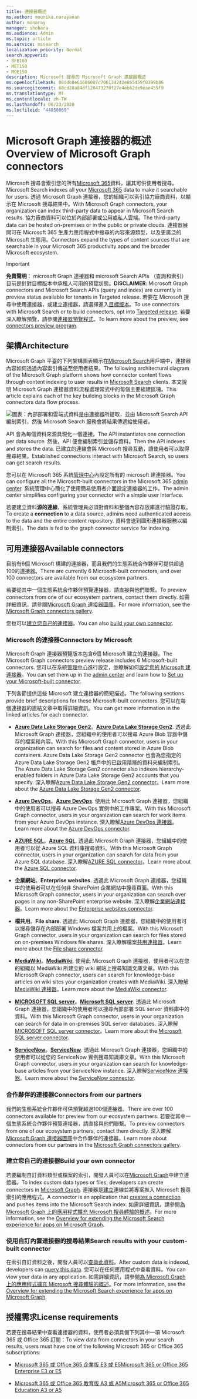 ```yaml
---
title: 連接器概述
ms.author: mounika.narayanan
author: monaray
manager: shohara
ms.audience: Admin
ms.topic: article
ms.service: mssearch
localization_priority: Normal
search.appverid:
- BFB160
- MET150
- MOE150
description: Microsoft 搜尋的 Microsoft Graph 連接器概述
ms.openlocfilehash: 08ddb8e61606007c706134242e865459f0399b86
ms.sourcegitcommit: 68cd28a84df120473270f27e4eb62de9eae455f9
ms.translationtype: MT
ms.contentlocale: zh-TW
ms.lasthandoff: 06/23/2020
ms.locfileid: "44850869"
---
```

# <a name="overview-of-microsoft-graph-connectors"></a><span data-ttu-id="10d4b-103">Microsoft Graph 連接器的概述</span><span class="sxs-lookup"><span data-stu-id="10d4b-103">Overview of Microsoft Graph connectors</span></span>

<span data-ttu-id="10d4b-104">Microsoft 搜尋會索引您的所有[Microsoft 365](https://www.microsoft.com/microsoft-365)資料，讓其可供使用者搜尋。</span><span class="sxs-lookup"><span data-stu-id="10d4b-104">Microsoft Search indexes all your [Microsoft 365](https://www.microsoft.com/microsoft-365) data to make it searchable for users.</span></span> <span data-ttu-id="10d4b-105">透過 Microsoft Graph 連接器，您的組織可以索引協力廠商資料，以顯示在 Microsoft 搜尋結果中。</span><span class="sxs-lookup"><span data-stu-id="10d4b-105">With Microsoft Graph connectors, your organization can index third-party data to appear in Microsoft Search results.</span></span> <span data-ttu-id="10d4b-106">協力廠商資料可以位於內部部署或公用或私人雲端。</span><span class="sxs-lookup"><span data-stu-id="10d4b-106">The third-party data can be hosted on-premises or in the public or private clouds.</span></span> <span data-ttu-id="10d4b-107">連接器展開可在 Microsoft 365 生產力應用程式中搜尋的內容來源類型，以及更廣泛的 Microsoft 生態用。</span><span class="sxs-lookup"><span data-stu-id="10d4b-107">Connectors expand the types of content sources that are searchable in your Microsoft 365 productivity apps and the broader Microsoft ecosystem.</span></span>

> [!IMPORTANT]
> <span data-ttu-id="10d4b-108">**免責聲明**： microsoft Graph 連接器和 microsoft Search APIs （查詢和索引）目前是針對目標版本中承租人可用的預覽狀態。</span><span class="sxs-lookup"><span data-stu-id="10d4b-108">**DISCLAIMER**: Microsoft Graph connectors and Microsoft Search APIs (query and index) are currently in preview status available for tenants in Targeted release.</span></span> <span data-ttu-id="10d4b-109">若要在 Microsoft 搜尋中使用連接器，或建立連接器，請選擇進入[目標版本](https://docs.microsoft.com/office365/admin/manage/release-options-in-office-365?view=o365-worldwide)。</span><span class="sxs-lookup"><span data-stu-id="10d4b-109">To use connectors with Microsoft Search or to build connectors, opt into [Targeted release](https://docs.microsoft.com/office365/admin/manage/release-options-in-office-365?view=o365-worldwide).</span></span> <span data-ttu-id="10d4b-110">若要深入瞭解預覽，請參閱[連接器預覽程式](connectors-preview.md)。</span><span class="sxs-lookup"><span data-stu-id="10d4b-110">To learn more about the preview, see [connectors preview program](connectors-preview.md).</span></span>

## <a name="architecture"></a><span data-ttu-id="10d4b-111">架構</span><span class="sxs-lookup"><span data-stu-id="10d4b-111">Architecture</span></span>

<span data-ttu-id="10d4b-112">Microsoft Graph 平臺的下列架構圖表顯示在[Microsoft Search](https://docs.microsoft.com/microsoftsearch/overview-microsoft-search)用戶端中，連接器內容如何透過內容索引傳送至使用者結果。</span><span class="sxs-lookup"><span data-stu-id="10d4b-112">The following architectural diagram of the Microsoft Graph platform shows how connector content flows through content indexing to user results in [Microsoft Search](https://docs.microsoft.com/microsoftsearch/overview-microsoft-search) clients.</span></span> <span data-ttu-id="10d4b-113">本文說明 Microsoft Graph 連接器資料流程處理常式中的每個主要組建區塊。</span><span class="sxs-lookup"><span data-stu-id="10d4b-113">This article explains each of the key building blocks in the Microsoft Graph connectors data flow process.</span></span>

![圖表：內部部署和雲端式資料是由連接器所提取，並由 Microsoft Search API 編制索引，然後 Microsoft Search 服務會將結果傳遞給使用者。](media/highlevel-connectors_FINAL.png)

<span data-ttu-id="10d4b-115">API 會為每個資料來源具現化一個連接。</span><span class="sxs-lookup"><span data-stu-id="10d4b-115">The API instantiates one connection per data source.</span></span> <span data-ttu-id="10d4b-116">然後，API 便會編制索引並儲存資料。</span><span class="sxs-lookup"><span data-stu-id="10d4b-116">Then the API indexes and stores the data.</span></span> <span data-ttu-id="10d4b-117">已建立的連線會與 Microsoft 搜尋互動，讓使用者可以取得搜尋結果。</span><span class="sxs-lookup"><span data-stu-id="10d4b-117">Established connections interact with Microsoft Search, so users can get search results.</span></span>

<span data-ttu-id="10d4b-118">您可以在 Microsoft 365 系統[管理中心](https://admin.microsoft.com)內設定所有的 microsoft 建連接器。</span><span class="sxs-lookup"><span data-stu-id="10d4b-118">You can configure all the Microsoft-built connectors in the Microsoft 365 [admin center](https://admin.microsoft.com).</span></span> <span data-ttu-id="10d4b-119">系統管理中心簡化了使用簡易使用者介面設定連接器的工作。</span><span class="sxs-lookup"><span data-stu-id="10d4b-119">The admin center simplifies configuring your connector with a simple user interface.</span></span>

<span data-ttu-id="10d4b-120">若要建立資料**源的連線**，系統管理員必須對資料和整個內容存放庫進行驗證存取。</span><span class="sxs-lookup"><span data-stu-id="10d4b-120">To create a **connection** to a data source, admins need authenticated access to the data and the entire content repository.</span></span> <span data-ttu-id="10d4b-121">資料會送到圖形連接器服務以編制索引。</span><span class="sxs-lookup"><span data-stu-id="10d4b-121">The data is fed to the graph connector service for indexing.</span></span>

## <a name="available-connectors"></a><span data-ttu-id="10d4b-122">可用連接器</span><span class="sxs-lookup"><span data-stu-id="10d4b-122">Available connectors</span></span>

<span data-ttu-id="10d4b-123">目前有6個 Microsoft 構建的連接器，而且我們的生態系統合作夥伴可提供超過100的連接器。</span><span class="sxs-lookup"><span data-stu-id="10d4b-123">There are currently 6 Microsoft-built connectors, and over 100 connectors are available from our ecosystem partners.</span></span>

<span data-ttu-id="10d4b-124">若要從其中一個生態系統合作夥伴預覽連接器，請直接與他們聯繫。</span><span class="sxs-lookup"><span data-stu-id="10d4b-124">To preview connectors from one of our ecosystem partners, contact them directly.</span></span> <span data-ttu-id="10d4b-125">如需詳細資訊，請參閱[Microsoft Graph 連接器圖庫](connectors-gallery.md)。</span><span class="sxs-lookup"><span data-stu-id="10d4b-125">For more information, see the [Microsoft Graph connectors gallery](connectors-gallery.md).</span></span>

<span data-ttu-id="10d4b-126">您也可以[建立您自己的連接器](https://docs.microsoft.com/graph/search-concept-overview)。</span><span class="sxs-lookup"><span data-stu-id="10d4b-126">You can also [build your own connector](https://docs.microsoft.com/graph/search-concept-overview).</span></span>

### <a name="connectors-by-microsoft"></a><span data-ttu-id="10d4b-127">Microsoft 的連接器</span><span class="sxs-lookup"><span data-stu-id="10d4b-127">Connectors by Microsoft</span></span>

<span data-ttu-id="10d4b-128">Microsoft Graph 連接器預覽版本包含6個 Microsoft 建立的連接器。</span><span class="sxs-lookup"><span data-stu-id="10d4b-128">The Microsoft Graph connectors preview release includes 6 Microsoft-built connectors.</span></span> <span data-ttu-id="10d4b-129">您可以在系統[管理中心](https://admin.microsoft.com)進行設定，並瞭解如何[設定您的 Microsoft 建連接器](configure-connector.md)。</span><span class="sxs-lookup"><span data-stu-id="10d4b-129">You can set them up in the [admin center](https://admin.microsoft.com) and learn how to [Set up your Microsoft-built connector](configure-connector.md).</span></span>

<span data-ttu-id="10d4b-130">下列各節提供這些 Microsoft 建立連接器的簡短描述。</span><span class="sxs-lookup"><span data-stu-id="10d4b-130">The following sections provide brief descriptions for these Microsoft-built connectors.</span></span> <span data-ttu-id="10d4b-131">您可以在每個連接器的連結文章中取得詳細資訊。</span><span class="sxs-lookup"><span data-stu-id="10d4b-131">You can get more information in the linked articles for each connector.</span></span>

- <span data-ttu-id="10d4b-132">**[Azure Data Lake Storage Gen2](https://docs.microsoft.com/azure/storage/blobs/data-lake-storage-introduction)**。</span><span class="sxs-lookup"><span data-stu-id="10d4b-132">**[Azure Data Lake Storage Gen2](https://docs.microsoft.com/azure/storage/blobs/data-lake-storage-introduction)**.</span></span> <span data-ttu-id="10d4b-133">透過此 Microsoft Graph 連接器，您組織中的使用者可以搜尋 Azure Blob 容器中儲存的檔案和內容。</span><span class="sxs-lookup"><span data-stu-id="10d4b-133">With this Microsoft Graph connector, users in your organization can search for files and content stored in Azure Blob containers.</span></span> <span data-ttu-id="10d4b-134">Azure Data Lake Storage Gen2 connector 也會為您指定的 Azure Data Lake Storage Gen2 帳戶中的已啟用階層的資料夾編制索引。</span><span class="sxs-lookup"><span data-stu-id="10d4b-134">The Azure Data Lake Storage Gen2 connector also indexes hierarchy-enabled folders in Azure Data Lake Storage Gen2 accounts that you specify.</span></span>
<span data-ttu-id="10d4b-135">深入瞭解[Azure Data Lake Storage Gen2 connector](azure-data-lake-connector.md)。</span><span class="sxs-lookup"><span data-stu-id="10d4b-135">Learn more about the [Azure Data Lake Storage Gen2 connector](azure-data-lake-connector.md).</span></span>

- <span data-ttu-id="10d4b-136">**[Azure DevOps](https://azure.microsoft.com/services/devops)**。</span><span class="sxs-lookup"><span data-stu-id="10d4b-136">**[Azure DevOps](https://azure.microsoft.com/services/devops)**.</span></span> <span data-ttu-id="10d4b-137">使用此 Microsoft Graph 連接器，您組織中的使用者可以搜尋 Azure DevOps 實例中的工作專案。</span><span class="sxs-lookup"><span data-stu-id="10d4b-137">With this Microsoft Graph connector, users in your organization can search for work items from your Azure DevOps instance.</span></span>
<span data-ttu-id="10d4b-138">深入瞭解[Azure DevOps 連接器](azure-devops-connector.md)。</span><span class="sxs-lookup"><span data-stu-id="10d4b-138">Learn more about the [Azure DevOps connector](azure-devops-connector.md).</span></span>

- <span data-ttu-id="10d4b-139">**[AZURE SQL](https://azure.microsoft.com/services/sql-database)**。</span><span class="sxs-lookup"><span data-stu-id="10d4b-139">**[Azure SQL](https://azure.microsoft.com/services/sql-database)**.</span></span> <span data-ttu-id="10d4b-140">透過此 Microsoft Graph 連接器，您組織中的使用者可以從 Azure SQL 資料庫搜尋資料。</span><span class="sxs-lookup"><span data-stu-id="10d4b-140">With this Microsoft Graph connector, users in your organization can search for data from your Azure SQL database.</span></span>
<span data-ttu-id="10d4b-141">深入瞭解[AZURE SQL connector](MSSQL-connector.md)。</span><span class="sxs-lookup"><span data-stu-id="10d4b-141">Learn more about the [Azure SQL connector](MSSQL-connector.md).</span></span>

- <span data-ttu-id="10d4b-142">**企業網站**。</span><span class="sxs-lookup"><span data-stu-id="10d4b-142">**Enterprise websites**.</span></span> <span data-ttu-id="10d4b-143">透過此 Microsoft Graph 連接器，您組織中的使用者可以在任何非 SharePoint 企業網站中搜尋頁面。</span><span class="sxs-lookup"><span data-stu-id="10d4b-143">With this Microsoft Graph connector, users in your organization can search over pages in any non-SharePoint enterprise website.</span></span>
<span data-ttu-id="10d4b-144">深入瞭解[企業網站連接器](enterprise-web-connector.md)。</span><span class="sxs-lookup"><span data-stu-id="10d4b-144">Learn more about the [Enterprise websites connector](enterprise-web-connector.md).</span></span>

- <span data-ttu-id="10d4b-145">**檔共用**。</span><span class="sxs-lookup"><span data-stu-id="10d4b-145">**File share**.</span></span> <span data-ttu-id="10d4b-146">透過此 Microsoft Graph 連接器，您組織中的使用者可以搜尋儲存在內部部署 Windows 檔案共用上的檔案。</span><span class="sxs-lookup"><span data-stu-id="10d4b-146">With this Microsoft Graph connector, users in your organization can search for files stored on on-premises Windows file shares.</span></span>
<span data-ttu-id="10d4b-147">深入瞭解檔案[共用連接器](file-share-connector.md)。</span><span class="sxs-lookup"><span data-stu-id="10d4b-147">Learn more about the [File share connector](file-share-connector.md).</span></span>

- <span data-ttu-id="10d4b-148">**[MediaWiki](https://www.mediawiki.org/wiki/MediaWiki)**。</span><span class="sxs-lookup"><span data-stu-id="10d4b-148">**[MediaWiki](https://www.mediawiki.org/wiki/MediaWiki)**.</span></span> <span data-ttu-id="10d4b-149">使用此 Microsoft Graph 連接器，使用者可以在您的組織以 MediaWiki 所建立的 wiki 網站上搜尋知識文庫文章。</span><span class="sxs-lookup"><span data-stu-id="10d4b-149">With this Microsoft Graph connector, users can search for knowledge-base articles on wiki sites your organization creates with MediaWiki.</span></span>
<span data-ttu-id="10d4b-150">深入瞭解[MediaWiki 連接器](mediawiki-connector.md)。</span><span class="sxs-lookup"><span data-stu-id="10d4b-150">Learn more about the [MediaWiki connector](mediawiki-connector.md).</span></span>

- <span data-ttu-id="10d4b-151">**[MICROSOFT SQL server](https://www.microsoft.com/sql-server/sql-server-2017)**。</span><span class="sxs-lookup"><span data-stu-id="10d4b-151">**[Microsoft SQL server](https://www.microsoft.com/sql-server/sql-server-2017)**.</span></span> <span data-ttu-id="10d4b-152">透過此 Microsoft Graph 連接器，您組織中的使用者可以搜尋內部部署 SQL server 資料庫中的資料。</span><span class="sxs-lookup"><span data-stu-id="10d4b-152">With this Microsoft Graph connector, users in your organization can search for data in on-premises SQL server databases.</span></span>
<span data-ttu-id="10d4b-153">深入瞭解[MICROSOFT SQL server connector](MSSQL-connector.md)。</span><span class="sxs-lookup"><span data-stu-id="10d4b-153">Learn more about the [Microsoft SQL server connector](MSSQL-connector.md).</span></span>

- <span data-ttu-id="10d4b-154">**[ServiceNow](https://www.servicenow.com)**。</span><span class="sxs-lookup"><span data-stu-id="10d4b-154">**[ServiceNow](https://www.servicenow.com)**.</span></span> <span data-ttu-id="10d4b-155">透過此 Microsoft Graph 連接器，您組織中的使用者可以從您的 ServiceNow 實例搜尋知識庫文章。</span><span class="sxs-lookup"><span data-stu-id="10d4b-155">With this Microsoft Graph connector, users in your organization can search for knowledge-base articles from your ServiceNow instance.</span></span>
<span data-ttu-id="10d4b-156">深入瞭解[ServiceNow 連接器](servicenow-connector.md)。</span><span class="sxs-lookup"><span data-stu-id="10d4b-156">Learn more about the [ServiceNow connector](servicenow-connector.md).</span></span>

### <a name="connectors-from-our-partners"></a><span data-ttu-id="10d4b-157">合作夥伴的連接器</span><span class="sxs-lookup"><span data-stu-id="10d4b-157">Connectors from our partners</span></span>

<span data-ttu-id="10d4b-158">我們的生態系統合作夥伴可供預覽超過100個連接器。</span><span class="sxs-lookup"><span data-stu-id="10d4b-158">There are over 100 connectors available for preview from our ecosystem partners.</span></span> <span data-ttu-id="10d4b-159">若要從其中一個生態系統合作夥伴預覽連接器，請直接與他們聯繫。</span><span class="sxs-lookup"><span data-stu-id="10d4b-159">To preview connectors from one of our ecosystem partners, contact them directly.</span></span>
<span data-ttu-id="10d4b-160">深入瞭解[Microsoft Graph 連接器圖庫](connectors-gallery.md)中合作夥伴的連接器。</span><span class="sxs-lookup"><span data-stu-id="10d4b-160">Learn more about connectors from our partners in the [Microsoft Graph connectors gallery](connectors-gallery.md).</span></span>

### <a name="build-your-own-connector"></a><span data-ttu-id="10d4b-161">建立您自己的連接器</span><span class="sxs-lookup"><span data-stu-id="10d4b-161">Build your own connector</span></span>

<span data-ttu-id="10d4b-162">若要編制自訂資料類型或檔案的索引，開發人員可以在[Microsoft Graph](https://developer.microsoft.com/graph/)中建立連接器。</span><span class="sxs-lookup"><span data-stu-id="10d4b-162">To index custom data types or files, developers can create connectors in [Microsoft Graph](https://developer.microsoft.com/graph/).</span></span> <span data-ttu-id="10d4b-163">連接器是[建立](https://docs.microsoft.com/graph/search-index-manage-connections)連線並將專案推入 Microsoft 搜尋索引的應用程式。</span><span class="sxs-lookup"><span data-stu-id="10d4b-163">A connector is an application that [creates a connection](https://docs.microsoft.com/graph/search-index-manage-connections) and pushes items into the Microsoft Search index.</span></span> <span data-ttu-id="10d4b-164">如需詳細資訊，請參閱[為 Microsoft Graph 上的應用程式擴充 Microsoft 搜尋體驗的概述](https://docs.microsoft.com/graph/search-concept-overview)。</span><span class="sxs-lookup"><span data-stu-id="10d4b-164">For more information, see the [Overview for extending the Microsoft Search experience for apps on Microsoft Graph](https://docs.microsoft.com/graph/search-concept-overview).</span></span>

### <a name="search-results-with-your-custom-built-connector"></a><span data-ttu-id="10d4b-165">使用自訂內置連接器的搜尋結果</span><span class="sxs-lookup"><span data-stu-id="10d4b-165">Search results with your custom-built connector</span></span>

<span data-ttu-id="10d4b-166">在索引自訂資料之後，開發人員可以[查詢此資料](https://docs.microsoft.com/graph/search-concept-custom-types)。</span><span class="sxs-lookup"><span data-stu-id="10d4b-166">After custom data is indexed, developers can [query this data](https://docs.microsoft.com/graph/search-concept-custom-types).</span></span> <span data-ttu-id="10d4b-167">您可以在任何應用程式中查看資料。</span><span class="sxs-lookup"><span data-stu-id="10d4b-167">You can view your data in any application.</span></span> <span data-ttu-id="10d4b-168">如需詳細資訊，請參閱[為 Microsoft Graph 上的應用程式擴充 Microsoft 搜尋體驗的概述](https://docs.microsoft.com/graph/search-concept-overview)。</span><span class="sxs-lookup"><span data-stu-id="10d4b-168">For more information, see the [Overview for extending the Microsoft Search experience for apps on Microsoft Graph](https://docs.microsoft.com/graph/search-concept-overview).</span></span>

## <a name="license-requirements"></a><span data-ttu-id="10d4b-169">授權需求</span><span class="sxs-lookup"><span data-stu-id="10d4b-169">License requirements</span></span>

<span data-ttu-id="10d4b-170">若要在搜尋結果中查看連接器的資料，使用者必須具備下列其中一項 Microsoft 365 或 Office 365 訂閱：</span><span class="sxs-lookup"><span data-stu-id="10d4b-170">To view data from connectors in your search results, users must have one of the following Microsoft 365 or Office 365 subscriptions:</span></span>

- [<span data-ttu-id="10d4b-171">Microsoft 365 或 Office 365 企業版 E3 或 E5</span><span class="sxs-lookup"><span data-stu-id="10d4b-171">Microsoft 365 or Office 365 Enterprise E3 or E5</span></span>](https://www.microsoft.com/microsoft-365/compare-all-microsoft-365-plans)

- [<span data-ttu-id="10d4b-172">Microsoft 365 或 Office 365 教育版 A3 或 A5</span><span class="sxs-lookup"><span data-stu-id="10d4b-172">Microsoft 365 or Office 365 Education A3 or A5</span></span>](https://www.microsoft.com/microsoft-365/academic/compare-office-365-education-plans?activetab=tab:primaryr1)
